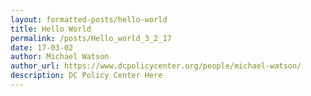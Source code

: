 ```yaml
---
layout: formatted-posts/hello-world
title: Hello World
permalink: /posts/Hello_world_3_2_17
date: 17-03-02
author: Michael Watson
author_url: https://www.dcpolicycenter.org/people/michael-watson/
description: DC Policy Center Here
---
```

